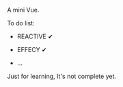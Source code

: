 A mini Vue.

To do list:

  - REACTIVE ✔
  
  - EFFECY ✔
  
  - ...
  
Just for learning, It's not complete yet.



